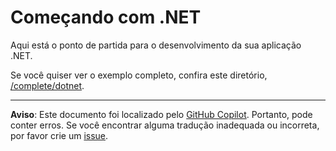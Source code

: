 # Começando com .NET

Aqui está o ponto de partida para o desenvolvimento da sua aplicação .NET.

Se você quiser ver o exemplo completo, confira este diretório, [/complete/dotnet](../complete/dotnet/).

---

**Aviso**: Este documento foi localizado pelo [GitHub Copilot](https://docs.github.com/copilot/about-github-copilot/what-is-github-copilot). Portanto, pode conter erros. Se você encontrar alguma tradução inadequada ou incorreta, por favor crie um [issue](https://github.com/microsoft/github-copilot-vibe-coding-workshop/issues/new).

